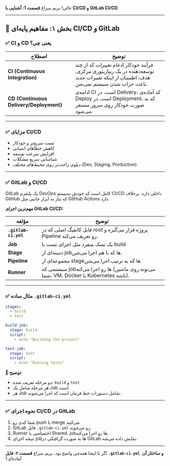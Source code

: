 عالی! بریم سراغ **قسمت 1: آشنایی با CI/CD و GitLab CI/CD**.

---

## 🔹 بخش ۱: مفاهیم پایه‌ای CI/CD و GitLab

### ✅ CI و CD یعنی چی؟

| اصطلاح                                  | توضیح                                                                                                                                    |
| --------------------------------------- | ---------------------------------------------------------------------------------------------------------------------------------------- |
| **CI (Continuous Integration)**         | فرآیند خودکار ادغام تغییرات کد از چند توسعه‌دهنده در یک ریپازیتوری مرکزی. هدف: اطمینان از اینکه تغییرات جدید باعث خراب شدن سیستم نمی‌شن. |
| **CD (Continuous Delivery/Deployment)** | ادامه‌ی CI است. در Delivery، کد آماده‌ی Deploy است. در Deployment، کد به صورت خودکار روی سرور مستقر می‌شود.                              |

---

### ✅ مزایای CI/CD

* تست سریع‌تر و خودکار
* کاهش خطاهای انسانی
* افزایش سرعت توسعه
* شناسایی سریع مشکلات
* دپلوی راحت‌تر روی محیط‌های مختلف (Dev, Staging, Production)

---

### ✅ GitLab و CI/CD

GitLab یک پلتفرم DevOps کامل است که خودش سیستم CI/CD داخلی دارد، برخلاف GitHub که نیاز به ابزار جانبی مثل GitHub Actions دارد.

**مهم‌ترین اجزای GitLab CI/CD:**

| مؤلفه                | توضیح                                                                                  |
| -------------------- | -------------------------------------------------------------------------------------- |
| **`.gitlab-ci.yml`** | فایل کانفیگ اصلی که در root پروژه قرار می‌گیره و Pipeline رو تعریف می‌کنه.             |
| **Job**              | یک تسک منفرد مثل اجرای تست یا build                                                    |
| **Stage**            | دسته‌ای از jobها که با هم اجرا می‌شن.                                                  |
| **Pipeline**         | مجموعه‌ای از stageها که به ترتیب اجرا می‌شن.                                           |
| **Runner**           | سیستمی که jobها رو اجرا می‌کنه (می‌تونه روی ماشین شما، VM، Docker یا Kubernetes باشه). |

---

### ✅ مثال ساده `.gitlab-ci.yml`

```yaml
stages:
  - build
  - test

build-job:
  stage: build
  script:
    - echo "Building the project"

test-job:
  stage: test
  script:
    - echo "Running tests"
```

📌 **توضیح**:

* دو مرحله تعریف شده: `build` و `test`
* هر مرحله شامل یک Job است.
* هر Job شامل دستورات خط فرمان است که اجرا می‌شوند.

---

### ✅ نحوه اجرای CI/CD در GitLab

1. شما کدی رو push یا merge می‌کنید.
2. GitLab فایل `.gitlab-ci.yml` رو می‌خونه.
3. Runner اختصاصی یا Shared، jobها رو اجرا می‌کنه.
4. نتیجه اجرای jobها به صورت گرافیکی در GitLab نمایش داده می‌شه.

---

اگر تا اینجا همه‌چی واضح بود، بریم سراغ **قسمت ۲: فایل `.gitlab-ci.yml` و ساختار آن**. آماده‌ای؟
